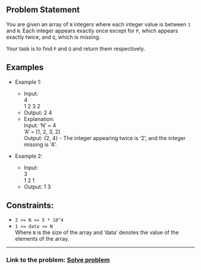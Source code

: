 ## Problem Statement

You are given an array of `N` integers where each integer value is between `1` and `N`. Each integer appears exactly once except for `P`, which appears exactly twice, and `Q`, which is missing.</br>

Your task is to find `P` and `Q` and return them respectively.

## Examples

- Example 1:
  - Input:</br>
    4</br>
    1 2 3 2
  - Output: 2 4
  - Explanation:</br>
    Input: ‘N’ = 4</br>
    ‘A’ = [1, 2, 3, 2]</br>
    Output: {2, 4} - The integer appearing twice is ‘2’, and the integer missing is ‘4’.

- Example 2:
  - Input:</br>
    3</br>
    1 2 1
  - Output: 1 3
 
## Constraints:
- `2 <= N <= 5 * 10^4`
- `1 <= data <= N`</br>
  Where `N` is the size of the array and ‘data’ denotes the value of the elements of the array. 

---
### Link to the problem: [Solve problem](https://www.naukri.com/code360/problems/missing-and-repeating-numbers_6828164?utm_source=striver&utm_medium=website&utm_campaign=codestudio_a_zcourse&leftPanelTabValue=PROBLEM) 
